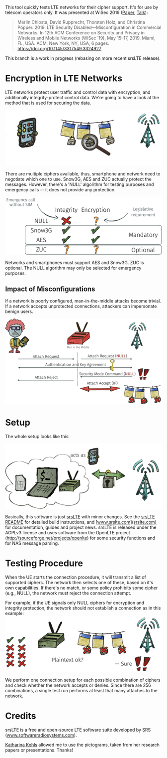 This tool quickly tests LTE networks for their cipher support. It's for use by telecom operators only. It was presented at WiSec 2019 ([Paper](./img/wisec19-final123.pdf), [Talk](./imgWiSec19-LTE_Security_Disabled.pdf)):

> Merlin Chlosta, David Rupprecht, Thorsten Holz, and Christina Pöpper. 2019. LTE Security Disabled—Misconfiguration in Commercial Networks. In 12th ACM Conference on Security and Privacy in Wireless and Mobile Networks (WiSec ’19), May 15–17, 2019, Miami, FL, USA. ACM, New York, NY, USA, 6 pages. https://doi.org/10.1145/3317549.3324927

This branch is a work in progress (rebasing on more recent srsLTE release).

# Encryption in LTE Networks

LTE networks protect user traffic and control data with encryption, and additionally integrity-protect control data. We're going to have a look at the method that is used for securing the data.

![Transport Security](./img/transport_security.png)

There are multiple ciphers available, thus, smartphone and network need to negotiate which one to use. Snow3G, AES and ZUC actually protect the messages. However, there's a 'NULL' algorithm for testing purposes and emergency calls -- it does not provide any protection.

![Cipher Support](./img/cipher_support.png)

Networks and smartphones must support AES and Snow3G. ZUC is optional. The NULL algorithm may only be selected for emergency purposes.

## Impact of Misconfigurations

If a network is poorly configured, man-in-the-middle attacks become trivial. If a network accepts unprotected connections, attackers can impersonate benign users.

![MitM](./img/mitm.png)

# Setup

The whole setup looks like this:

![Setup](./img/system_overview.png)

Basically, this software is just [srsLTE](https://github.com/srsLTE/srsLTE) with minor changes. See the [srsLTE README](https://github.com/srsLTE/srsLTE/blob/master/README.md) for detailed build instructions, and [www.srslte.com](srslte.com) for documentation, guides and project news. srsLTE is released under the AGPLv3 license and uses software from the OpenLTE project (http://sourceforge.net/projects/openlte) for some security functions and for NAS message parsing.

# Testing Procedure

When the UE starts the connection procedure, it will transmit a list of supported ciphers. The network then selects one of these, based on it's own capabilities. If there's no match, or some policy prohibits some cipher (e.g., NULL), the network must reject the connection attempt.

For example, if the UE signals only NULL ciphers for encryption and integrity protection, the network should not establish a connection as in this example:
![Setup](./img/test_procedure.png)

We perform one connection setup for each possible combination of ciphers and check whether the network accepts or denies. Since there are 256 combinations, a single test run performs at least that many attaches to the network.

# Credits

srsLTE is a free and open-source LTE software suite developed by SRS (www.softwareradiosystems.com).

[Katharina Kohls](www.kkohls.org) allowed me to use the pictograms, taken from her research papers or presentations. Thanks!